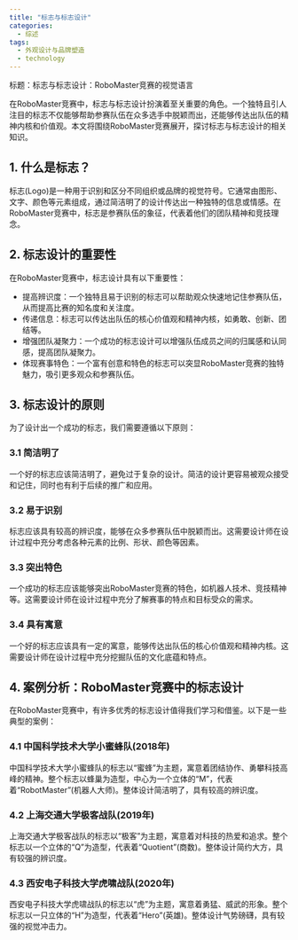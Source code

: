 ```yaml
---  
title: "标志与标志设计"  
categories:  
  - 综述  
tags: 
  - 外观设计与品牌塑造 
  - technology  
---  
```


标题：标志与标志设计：RoboMaster竞赛的视觉语言

在RoboMaster竞赛中，标志与标志设计扮演着至关重要的角色。一个独特且引人注目的标志不仅能够帮助参赛队伍在众多选手中脱颖而出，还能够传达出队伍的精神内核和价值观。本文将围绕RoboMaster竞赛展开，探讨标志与标志设计的相关知识。

## 1. 什么是标志？

标志(Logo)是一种用于识别和区分不同组织或品牌的视觉符号。它通常由图形、文字、颜色等元素组成，通过简洁明了的设计传达出一种独特的信息或情感。在RoboMaster竞赛中，标志是参赛队伍的象征，代表着他们的团队精神和竞技理念。

## 2. 标志设计的重要性

在RoboMaster竞赛中，标志设计具有以下重要性：

- 提高辨识度：一个独特且易于识别的标志可以帮助观众快速地记住参赛队伍，从而提高比赛的知名度和关注度。
- 传递信息：标志可以传达出队伍的核心价值观和精神内核，如勇敢、创新、团结等。
- 增强团队凝聚力：一个成功的标志设计可以增强队伍成员之间的归属感和认同感，提高团队凝聚力。
- 体现赛事特色：一个富有创意和特色的标志可以突显RoboMaster竞赛的独特魅力，吸引更多观众和参赛队伍。

## 3. 标志设计的原则

为了设计出一个成功的标志，我们需要遵循以下原则：

### 3.1 简洁明了

一个好的标志应该简洁明了，避免过于复杂的设计。简洁的设计更容易被观众接受和记住，同时也有利于后续的推广和应用。

### 3.2 易于识别

标志应该具有较高的辨识度，能够在众多参赛队伍中脱颖而出。这需要设计师在设计过程中充分考虑各种元素的比例、形状、颜色等因素。

### 3.3 突出特色

一个成功的标志应该能够突出RoboMaster竞赛的特色，如机器人技术、竞技精神等。这需要设计师在设计过程中充分了解赛事的特点和目标受众的需求。

### 3.4 具有寓意

一个好的标志应该具有一定的寓意，能够传达出队伍的核心价值观和精神内核。这需要设计师在设计过程中充分挖掘队伍的文化底蕴和特点。

## 4. 案例分析：RoboMaster竞赛中的标志设计

在RoboMaster竞赛中，有许多优秀的标志设计值得我们学习和借鉴。以下是一些典型的案例：

### 4.1 中国科学技术大学小蜜蜂队(2018年)

中国科学技术大学小蜜蜂队的标志以“蜜蜂”为主题，寓意着团结协作、勇攀科技高峰的精神。整个标志以蜂巢为造型，中心为一个立体的“M”，代表着“RobotMaster”(机器人大师)。整体设计简洁明了，具有较高的辨识度。

### 4.2 上海交通大学极客战队(2019年)

上海交通大学极客战队的标志以“极客”为主题，寓意着对科技的热爱和追求。整个标志以一个立体的“Q”为造型，代表着“Quotient”(商数)。整体设计简约大方，具有较强的辨识度。

### 4.3 西安电子科技大学虎啸战队(2020年)

西安电子科技大学虎啸战队的标志以“虎”为主题，寓意着勇猛、威武的形象。整个标志以一只立体的“H”为造型，代表着“Hero”(英雄)。整体设计气势磅礴，具有较强的视觉冲击力。 
